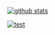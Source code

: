 [![github stats](https://github-readme-stats.vercel.app/api?username=blueduckgraymouse&show_icons=true)](https://github.com/anuraghazra/github-readme-stats)

[![test](https://github-readme-stats.vercel.app/api/top-langs/?username=blueduckgraymouse&layout=compact)](https://github.com/junsuk5?tab=repositories)
